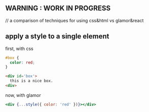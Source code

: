 WARNING : WORK IN PROGRESS
---




// a comparison of techniques for using css&html vs glamor&react 

apply a style to a single element 
--- 

first, with css 

```css
#box {
  color: red;
}
```

```html
<div id='box'> 
  this is a nice box. 
<div>
```

now, with glamor 
```jsx 
<div {...style({ color: 'red' })}></div>
```

